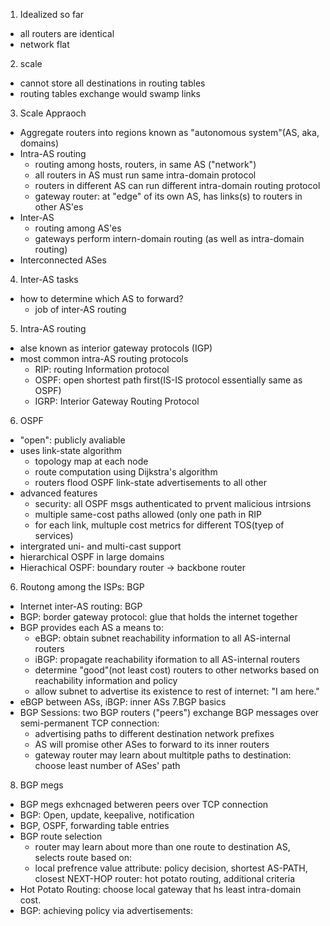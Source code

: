 1. Idealized so far 
  - all routers are identical 
  - network flat 

2. scale 
  - cannot store all destinations in routing tables 
  - routing tables exchange would swamp links 
3. Scale Appraoch 
  - Aggregate routers into regions known as "autonomous system"(AS, aka, domains)
  - Intra-AS routing 
     - routing among hosts, routers, in same AS ("network")
     - all routers in AS must run same intra-domain protocol 
     - routers in different AS can run different intra-domain routing protocol 
     - gateway router: at "edge" of its own AS, has links(s) to routers in other AS'es 
  - Inter-AS 
    - routing among AS'es 
    - gateways perform intern-domain routing (as well as intra-domain routing)
  - Interconnected ASes 
4. Inter-AS tasks 
  - how to determine which AS to forward?
    - job of inter-AS routing 
5. Intra-AS routing 
  - alse known as interior gateway protocols (IGP)
  - most common intra-AS routing protocols 
    - RIP: routing Information protocol
    - OSPF: open shortest path first(IS-IS protocol essentially same as OSPF)
    - IGRP: Interior Gateway Routing Protocol 
6. OSPF 
  - "open": publicly avaliable 
  - uses link-state algorithm 
    - topology map at each node 
    - route computation using Dijkstra's algorithm 
    - routers flood OSPF link-state advertisements to all other 
  - advanced features 
    - security: all OSPF msgs authenticated to prvent malicious intrsions 
    - multiple same-cost paths allowed (only one path in RIP 
    - for each link, multuple cost metrics for different TOS(tyep of services)
  - intergrated uni- and multi-cast support 
  - hierarchical OSPF in large domains 
  - Hierachical OSPF: boundary router -> backbone router 
6. Routong among the ISPs: BGP 
  - Internet inter-AS routing: BGP
  - BGP: border gateway protocol: glue that holds the internet together 
  - BGP provides each AS a means to: 
    - eBGP: obtain subnet reachability information to all AS-internal routers 
    - iBGP: propagate reachability iformation to all AS-internal routers 
    - determine "good"(not least cost) routers to other networks based on reachability information and policy 
    - allow subnet to advertise its existence to rest of internet: "I am here."
  - eBGP between ASs, iBGP: inner ASs
7.BGP basics
  - BGP Sessions: two BGP routers ("peers") exchange BGP messages over semi-permanent TCP connection: 
    - advertising paths to different destination network prefixes
    - AS will promise other ASes to forward to its inner routers 
    - gateway router may learn about multitple paths to destination:  choose least number of ASes' path 
8. BGP megs 
  - BGP megs exhcnaged betweren peers over TCP connection 
  - BGP: Open, update, keepalive, notification
  - BGP, OSPF, forwarding table entries 
  - BGP route selection 
    - router may learn about more than one route to destination AS, selects route based on: 
    - local prefrence value attribute: policy decision, shortest AS-PATH, closest NEXT-HOP router: hot potato routing, additional criteria
  - Hot Potato Routing: choose local gateway that hs least intra-domain cost. 
  - BGP: achieving policy via advertisements: 
    
  
  
  
  
    
  







